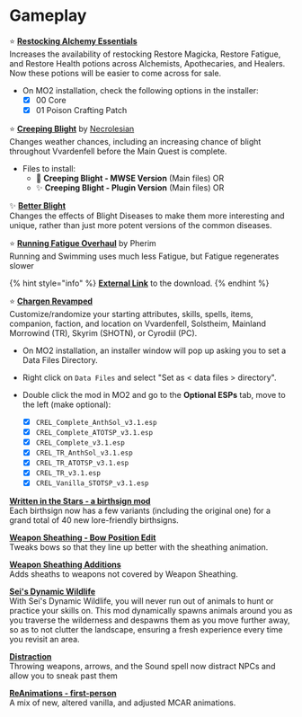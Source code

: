 # Gameplay

⭐ [**Restocking Alchemy Essentials**](https://www.nexusmods.com/morrowind/mods/49232)\
Increases the availability of restocking Restore Magicka, Restore Fatigue, and Restore Health potions across Alchemists, Apothecaries, and Healers. Now these potions will be easier to come across for sale.

* On MO2 installation, check the following options in the installer:
  * [x] 00 Core
  * [x] 01 Poison Crafting Patch

⭐ [**Creeping Blight**](https://www.nexusmods.com/morrowind/mods/47904) by [Necrolesian](https://www.nexusmods.com/morrowind/users/70336838)\
Changes weather chances, including an increasing chance of blight throughout Vvardenfell before the Main Quest is complete.

* Files to install:
  * 📃 **Creeping Blight - MWSE Version** (Main files)  OR
  * ✨ **Creeping Blight - Plugin Version** (Main files)  OR

✨ [**Better Blight**](https://www.nexusmods.com/morrowind/mods/48395)\
Changes the effects of Blight Diseases to make them more interesting and unique, rather than just more potent versions of the common diseases.

⭐ [**Running Fatigue Overhaul**](https://github.com/rfuzzo/MorrowindPlusPlus/blob/main/assets/RunningFatigue_Overhaul_Beta.7z) by Pherim\
Running and Swimming uses much less Fatigue, but Fatigue regenerates slower

{% hint style="info" %}
[**External Link**](https://github.com/rfuzzo/MorrowindPlusPlus/raw/main/assets/RunningFatigue_Overhaul_Beta.7z) to the download.
{% endhint %}

⭐ [**Chargen Revamped**](https://www.nexusmods.com/morrowind/mods/44615)\
Customize/randomize your starting attributes, skills, spells, items, companion, faction, and location on Vvardenfell, Solstheim, Mainland Morrowind (TR), Skyrim (SHOTN), or Cyrodiil (PC).

* On MO2 installation, an installer window will pop up asking you to set a Data Files Directory.
* Right click on `Data Files` and select "Set as < data files > directory".

* Double click the mod in MO2 and go to the **Optional ESPs** tab, move to the left (make optional):
  * [x] `CREL_Complete_AnthSol_v3.1.esp`
  * [x] `CREL_Complete_ATOTSP_v3.1.esp`
  * [x] `CREL_Complete_v3.1.esp`
  * [x] `CREL_TR_AnthSol_v3.1.esp`
  * [x] `CREL_TR_ATOTSP_v3.1.esp`
  * [x] `CREL_TR_v3.1.esp`
  * [x] `CREL_Vanilla_STOTSP_v3.1.esp`

[**Written in the Stars - a birthsign mod**](https://www.nexusmods.com/morrowind/mods/50378)\
Each birthsign now has a few variants (including the original one) for a grand total of 40 new lore-friendly birthsigns.

[**Weapon Sheathing - Bow Position Edit**](https://www.nexusmods.com/morrowind/mods/48473)\
Tweaks bows so that they line up better with the sheathing animation.

[**Weapon Sheathing Additions**](https://www.nexusmods.com/morrowind/mods/49616)\
Adds sheaths to weapons not covered by Weapon Sheathing.

[**Sei's Dynamic Wildlife**](https://www.nexusmods.com/morrowind/mods/52135)\
 With Sei's Dynamic Wildlife, you will never run out of animals to hunt or practice your skills on. This mod dynamically spawns animals around you as you traverse the wilderness and despawns them as you move further away, so as to not clutter the landscape, ensuring a fresh experience every time you revisit an area.

[**Distraction**](https://www.nexusmods.com/morrowind/mods/49680)\
Throwing weapons, arrows, and the Sound spell now distract NPCs and allow you to sneak past them

[**ReAnimations - first-person**](https://www.nexusmods.com/morrowind/mods/52596)\
A mix of new, altered vanilla, and adjusted MCAR animations.
